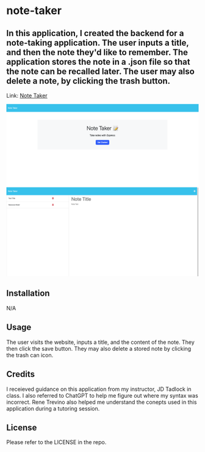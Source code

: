 # note-taker

## In this application, I created the backend for a note-taking application. The user inputs a title, and then the note they'd like to remember. The application stores the note in a .json file so that the note can be recalled later. The user may also delete a note, by clicking the trash button.

Link: <a href="https://intense-earth-26195-5badd8721698.herokuapp.com/">Note Taker</a> 

![Screenshot](./Assets/note-taker-home.png)
![Screenshot](./Assets/note-taker-notes.png)


## Installation

N/A

## Usage

The user visits the website, inputs a title, and the content of the note. They then click the save button. They may also delete a stored note by clicking the trash can icon.

## Credits

I receieved guidance on this application from my instructor, JD Tadlock in class. I also referred to ChatGPT to help me figure out where my syntax was incorrect. Rene Trevino also helped me understand the conepts used in this application during a tutoring session.

## License

Please refer to the LICENSE in the repo.